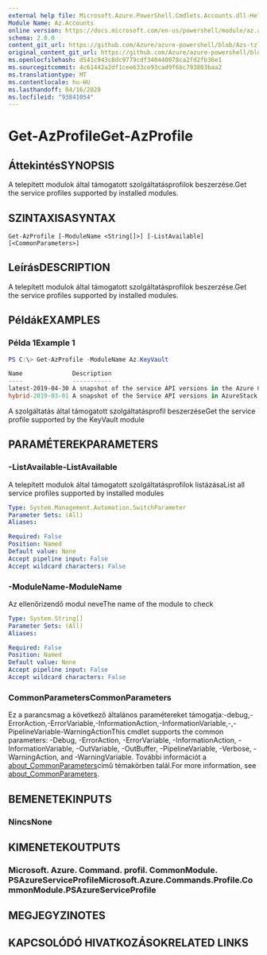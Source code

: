 ```yaml
---
external help file: Microsoft.Azure.PowerShell.Cmdlets.Accounts.dll-Help.xml
Module Name: Az.Accounts
online version: https://docs.microsoft.com/en-us/powershell/module/az.accounts/get-azprofile
schema: 2.0.0
content_git_url: https://github.com/Azure/azure-powershell/blob/Azs-tzl/src/Accounts/Accounts/help/Get-AzProfile.md
original_content_git_url: https://github.com/Azure/azure-powershell/blob/Azs-tzl/src/Accounts/Accounts/help/Get-AzProfile.md
ms.openlocfilehash: d541c943c8dc9779cdf340440078ca2fd2fb36e1
ms.sourcegitcommit: 4c61442a2df1cee633ce93cad9f6bc793803baa2
ms.translationtype: MT
ms.contentlocale: hu-HU
ms.lasthandoff: 04/16/2020
ms.locfileid: "93841054"
---
```

# <span data-ttu-id="2f4d0-101">Get-AzProfile</span><span class="sxs-lookup"><span data-stu-id="2f4d0-101">Get-AzProfile</span></span>

## <span data-ttu-id="2f4d0-102">Áttekintés</span><span class="sxs-lookup"><span data-stu-id="2f4d0-102">SYNOPSIS</span></span>
<span data-ttu-id="2f4d0-103">A telepített modulok által támogatott szolgáltatásprofilok beszerzése.</span><span class="sxs-lookup"><span data-stu-id="2f4d0-103">Get the service profiles supported by installed modules.</span></span>

## <span data-ttu-id="2f4d0-104">SZINTAXISA</span><span class="sxs-lookup"><span data-stu-id="2f4d0-104">SYNTAX</span></span>

```
Get-AzProfile [-ModuleName <String[]>] [-ListAvailable] [<CommonParameters>]
```

## <span data-ttu-id="2f4d0-105">Leírás</span><span class="sxs-lookup"><span data-stu-id="2f4d0-105">DESCRIPTION</span></span>
<span data-ttu-id="2f4d0-106">A telepített modulok által támogatott szolgáltatásprofilok beszerzése.</span><span class="sxs-lookup"><span data-stu-id="2f4d0-106">Get the service profiles supported by installed modules.</span></span>

## <span data-ttu-id="2f4d0-107">Példák</span><span class="sxs-lookup"><span data-stu-id="2f4d0-107">EXAMPLES</span></span>

### <span data-ttu-id="2f4d0-108">Példa 1</span><span class="sxs-lookup"><span data-stu-id="2f4d0-108">Example 1</span></span>
```powershell
PS C:\> Get-AzProfile -ModuleName Az.KeyVault

Name              Description
----              -----------
latest-2019-04-30 A snapshot of the service API versions in the Azure Global Cloud. This profile was defined in April 2019.
hybrid-2019-03-01 A snapshot of the Service API versions in AzureStack, Azure Sovereign clouds, and the Azure Global Cloud. This profile was defined                    in March 2019.
```

<span data-ttu-id="2f4d0-109">A szolgáltatás által támogatott szolgáltatásprofil beszerzése</span><span class="sxs-lookup"><span data-stu-id="2f4d0-109">Get the service profile supported by the KeyVault module</span></span>

## <span data-ttu-id="2f4d0-110">PARAMÉTEREK</span><span class="sxs-lookup"><span data-stu-id="2f4d0-110">PARAMETERS</span></span>

### <span data-ttu-id="2f4d0-111">-ListAvailable</span><span class="sxs-lookup"><span data-stu-id="2f4d0-111">-ListAvailable</span></span>
<span data-ttu-id="2f4d0-112">A telepített modulok által támogatott szolgáltatásprofilok listázása</span><span class="sxs-lookup"><span data-stu-id="2f4d0-112">List all service profiles supported by installed modules</span></span>

```yaml
Type: System.Management.Automation.SwitchParameter
Parameter Sets: (All)
Aliases:

Required: False
Position: Named
Default value: None
Accept pipeline input: False
Accept wildcard characters: False
```

### <span data-ttu-id="2f4d0-113">-ModuleName</span><span class="sxs-lookup"><span data-stu-id="2f4d0-113">-ModuleName</span></span>
<span data-ttu-id="2f4d0-114">Az ellenőrizendő modul neve</span><span class="sxs-lookup"><span data-stu-id="2f4d0-114">The name of the module to check</span></span>

```yaml
Type: System.String[]
Parameter Sets: (All)
Aliases:

Required: False
Position: Named
Default value: None
Accept pipeline input: False
Accept wildcard characters: False
```

### <span data-ttu-id="2f4d0-115">CommonParameters</span><span class="sxs-lookup"><span data-stu-id="2f4d0-115">CommonParameters</span></span>
<span data-ttu-id="2f4d0-116">Ez a parancsmag a következő általános paramétereket támogatja:-debug,-ErrorAction,-ErrorVariable,-InformationAction,-InformationVariable,-,-PipelineVariable-WarningAction</span><span class="sxs-lookup"><span data-stu-id="2f4d0-116">This cmdlet supports the common parameters: -Debug, -ErrorAction, -ErrorVariable, -InformationAction, -InformationVariable, -OutVariable, -OutBuffer, -PipelineVariable, -Verbose, -WarningAction, and -WarningVariable.</span></span> <span data-ttu-id="2f4d0-117">További információt a [about_CommonParameters](http://go.microsoft.com/fwlink/?LinkID=113216)című témakörben talál.</span><span class="sxs-lookup"><span data-stu-id="2f4d0-117">For more information, see [about_CommonParameters](http://go.microsoft.com/fwlink/?LinkID=113216).</span></span>

## <span data-ttu-id="2f4d0-118">BEMENETEK</span><span class="sxs-lookup"><span data-stu-id="2f4d0-118">INPUTS</span></span>

### <span data-ttu-id="2f4d0-119">Nincs</span><span class="sxs-lookup"><span data-stu-id="2f4d0-119">None</span></span>

## <span data-ttu-id="2f4d0-120">KIMENETEK</span><span class="sxs-lookup"><span data-stu-id="2f4d0-120">OUTPUTS</span></span>

### <span data-ttu-id="2f4d0-121">Microsoft. Azure. Command. profil. CommonModule. PSAzureServiceProfile</span><span class="sxs-lookup"><span data-stu-id="2f4d0-121">Microsoft.Azure.Commands.Profile.CommonModule.PSAzureServiceProfile</span></span>

## <span data-ttu-id="2f4d0-122">MEGJEGYZI</span><span class="sxs-lookup"><span data-stu-id="2f4d0-122">NOTES</span></span>

## <span data-ttu-id="2f4d0-123">KAPCSOLÓDÓ HIVATKOZÁSOK</span><span class="sxs-lookup"><span data-stu-id="2f4d0-123">RELATED LINKS</span></span>
